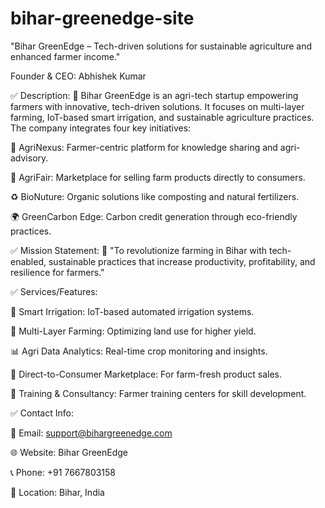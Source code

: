 # bihar-greenedge-site
"Bihar GreenEdge – Tech-driven solutions for sustainable agriculture and enhanced farmer income."

Founder & CEO: Abhishek Kumar

✅ Description:
📌 Bihar GreenEdge is an agri-tech startup empowering farmers with innovative, tech-driven solutions. It focuses on multi-layer farming, IoT-based smart irrigation, and sustainable agriculture practices. The company integrates four key initiatives:

🌾 AgriNexus: Farmer-centric platform for knowledge sharing and agri-advisory.

🌿 AgriFair: Marketplace for selling farm products directly to consumers.

♻️ BioNuture: Organic solutions like composting and natural fertilizers.

🌍 GreenCarbon Edge: Carbon credit generation through eco-friendly practices.

✅ Mission Statement:
📌 "To revolutionize farming in Bihar with tech-enabled, sustainable practices that increase productivity, profitability, and resilience for farmers."

✅ Services/Features:

🌱 Smart Irrigation: IoT-based automated irrigation systems.

🚜 Multi-Layer Farming: Optimizing land use for higher yield.

📊 Agri Data Analytics: Real-time crop monitoring and insights.

🛒 Direct-to-Consumer Marketplace: For farm-fresh product sales.

🌿 Training & Consultancy: Farmer training centers for skill development.

✅ Contact Info:

📩 Email: support@bihargreenedge.com

🌐 Website: Bihar GreenEdge 

📞 Phone: +91 7667803158

📍 Location: Bihar, India
